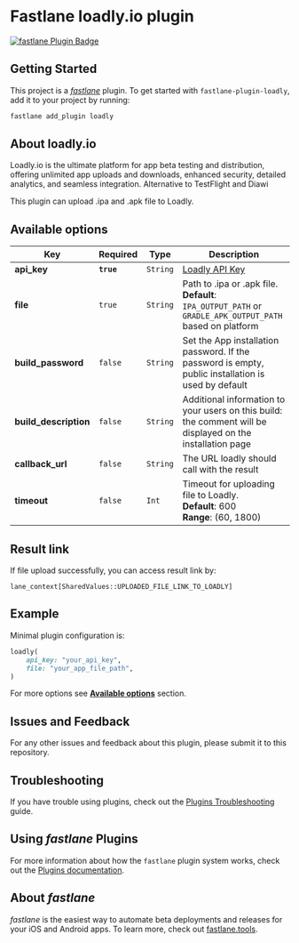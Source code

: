 # Fastlane loadly.io plugin

[![fastlane Plugin Badge](https://rawcdn.githack.com/fastlane/fastlane/master/fastlane/assets/plugin-badge.svg)](https://rubygems.org/gems/fastlane-plugin-loadly)

## Getting Started

This project is a [_fastlane_](https://github.com/fastlane/fastlane) plugin. To get started with `fastlane-plugin-loadly`, add it to your project by running:

```bash
fastlane add_plugin loadly
```

## About loadly.io

Loadly.io is the ultimate platform for app beta testing and distribution, offering unlimited app uploads and downloads, enhanced security, detailed analytics, and seamless integration. Alternative to TestFlight and Diawi

This plugin can upload .ipa and .apk file to Loadly.

## Available options

Key | Required | Type | Description
--- | --- | --- | ---
**api_key** | **`true`** | `String` | [Loadly API Key](https://loadly.io/doc/view/api)
**file** | `true` | `String` | Path to .ipa or .apk file.<br>**Default**: `IPA_OUTPUT_PATH` or `GRADLE_APK_OUTPUT_PATH` based on platform
**build_password** | `false` | `String` | Set the App installation password. If the password is empty, public installation is used by default
**build_description** | `false` | `String` | Additional information to your users on this build: the comment will be displayed on the installation page
**callback_url** | `false` | `String` | The URL loadly should call with the result
**timeout** | `false` | `Int` | Timeout for uploading file to Loadly.<br>**Default**: 600<br>**Range**: (60, 1800)

## Result link

If file upload successfully, you can access result link by:  

`lane_context[SharedValues::UPLOADED_FILE_LINK_TO_LOADLY]`

## Example

Minimal plugin configuration is:  
```ruby
loadly(
    api_key: "your_api_key",
    file: "your_app_file_path",
)
```

For more options see [**Available options**](#available-options) section.

## Issues and Feedback

For any other issues and feedback about this plugin, please submit it to this repository.

## Troubleshooting

If you have trouble using plugins, check out the [Plugins Troubleshooting](https://docs.fastlane.tools/plugins/plugins-troubleshooting/) guide.

## Using _fastlane_ Plugins

For more information about how the `fastlane` plugin system works, check out the [Plugins documentation](https://docs.fastlane.tools/plugins/create-plugin/).

## About _fastlane_

_fastlane_ is the easiest way to automate beta deployments and releases for your iOS and Android apps. To learn more, check out [fastlane.tools](https://fastlane.tools).
